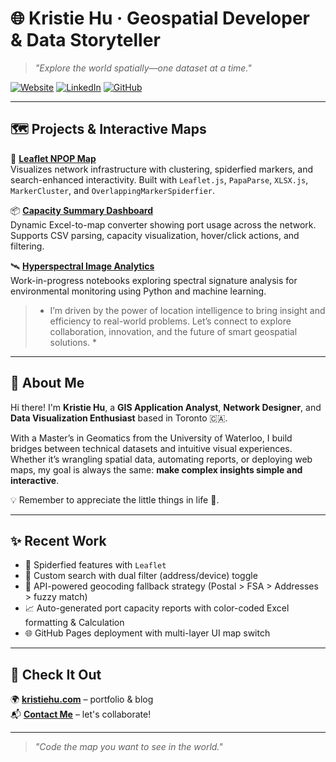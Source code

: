 # 🌐 Kristie Hu · Geospatial Developer & Data Storyteller

> *"Explore the world spatially—one dataset at a time."*

[![Website](https://img.shields.io/badge/Website-kristiehu.com-2ea44f?style=flat-square&logo=google-chrome)](http://kristiehu.com)
[![LinkedIn](https://img.shields.io/badge/LinkedIn-KristieHu-blue?style=flat-square&logo=linkedin)](https://www.linkedin.com/in/kristie-hu/)
[![GitHub](https://img.shields.io/github/followers/KristieHu?style=flat-square)](https://github.com/KristieHu)

---

## 🗺️ Projects & Interactive Maps

🧭 **[Leaflet NPOP Map](https://github.com/KristieHu/Leaflet-Npop-Map)**  
Visualizes network infrastructure with clustering, spiderfied markers, and search-enhanced interactivity. Built with `Leaflet.js`, `PapaParse`, `XLSX.js`, `MarkerCluster`, and `OverlappingMarkerSpiderfier`.

📦 **[Capacity Summary Dashboard](https://github.com/KristieHu/)**  
Dynamic Excel-to-map converter showing port usage across the network. Supports CSV parsing, capacity visualization, hover/click actions, and filtering.

🛰️ **[Hyperspectral Image Analytics](https://github.com/KristieHu/)**  
Work-in-progress notebooks exploring spectral signature analysis for environmental monitoring using Python and machine learning.

> * I’m driven by the power of location intelligence to bring insight and efficiency to real-world problems. Let’s connect to explore collaboration, innovation, and the future of smart geospatial solutions. *

---

## 📍 About Me 

Hi there! I'm **Kristie Hu**, a **GIS Application Analyst**, **Network Designer**, and **Data Visualization Enthusiast** based in Toronto 🇨🇦.

With a Master’s in Geomatics from the University of Waterloo, I build bridges between technical datasets and intuitive visual experiences. Whether it’s wrangling spatial data, automating reports, or deploying web maps, my goal is always the same: **make complex insights simple and interactive**.

:bulb: Remember to appreciate the little things in life 🌱.

---

## ✨ Recent Work

- 📌 Spiderfied features with `Leaflet`
- 🧩 Custom search with dual filter (address/device) toggle
- 🔁 API-powered geocoding fallback strategy (Postal > FSA > Addresses > fuzzy match)
- 📈 Auto-generated port capacity reports with color-coded Excel formatting & Calculation
- 🌐 GitHub Pages deployment with multi-layer UI map switch

---

## 🔗 Check It Out

🌍 [**kristiehu.com**](http://kristiehu.com) – portfolio & blog  
📬 [**Contact Me**](https://www.linkedin.com/in/kristie-hu/) – let's collaborate!

---

> *"Code the map you want to see in the world."*
